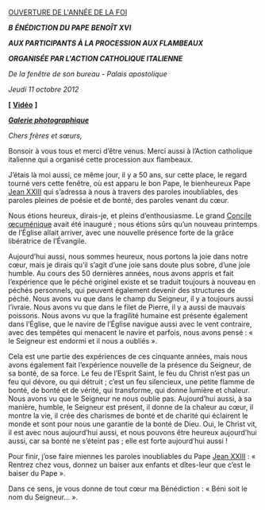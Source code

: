 [OUVERTURE DE L'ANNÉE DE LA FOI](http://www.vatican.va/special/annus_fidei/index_fr.htm)

***B*** ***ÉNÉDICTION DU PAPE*** ***BENOÎT XVI***

***AUX PARTICIPANTS À LA PROCESSION AUX FLAMBEAUX***

***ORGANISÉE PAR L'ACTION CATHOLIQUE ITALIENNE***

*De la fenêtre de son bureau - Palais apostolique*

*Jeudi 11 octobre 2012*

**\[** **[Vidéo](http://player.rv.va/vaticanplayer.asp?language=it&tic=VA_Q556EF6L)** **\]**

***[Galerie photographique](http://www.photogallery.va/content/photogallery/it/fiaccolata-anno-della-fede.html)***

*Chers frères et sœurs,*

Bonsoir à vous tous et merci d’être venus. Merci aussi à l’Action catholique italienne qui a organisé cette procession aux flambeaux.

J’étais là moi aussi, ce même jour, il y a 50 ans, sur cette place, le regard tourné vers cette fenêtre, où est apparu le bon Pape, le bienheureux Pape [Jean XXIII](/content/john-xxiii/fr.html) qui s’adressa à nous à travers des paroles inoubliables, des paroles pleines de poésie et de bonté, des paroles venant du cœur.

Nous étions heureux, dirais-je, et pleins d’enthousiasme. Le grand [Concile œcuménique](http://www.vatican.va/archive/hist_councils/ii_vatican_council/index_fr.htm) avait été inauguré ; nous étions sûrs qu’un nouveau printemps de l’Église allait arriver, avec une nouvelle présence forte de la grâce libératrice de l’Évangile.

Aujourd’hui aussi, nous sommes heureux, nous portons la joie dans notre cœur, mais je dirais qu’il s’agit d’une joie sans doute plus sobre, d’une joie humble. Au cours des 50 dernières années, nous avons appris et fait l’expérience que le péché originel existe et se traduit toujours à nouveau en péchés personnels, qui peuvent également devenir des structures de péché. Nous avons vu que dans le champ du Seigneur, il y a toujours aussi l’ivraie. Nous avons vu que dans le filet de Pierre, il y a aussi de mauvais poissons. Nous avons vu que la fragilité humaine est présente également dans l’Église, que le navire de l’Église navigue aussi avec le vent contraire, avec des tempêtes qui menacent le navire et parfois, nous avons pensé : « le Seigneur est endormi et il nous a oubliés ».

Cela est une partie des expériences de ces cinquante années, mais nous avons également fait l’expérience nouvelle de la présence du Seigneur, de sa bonté, de sa force. Le feu de l’Esprit Saint, le feu du Christ n’est pas un feu qui dévore, ou qui détruit ; c’est un feu silencieux, une petite flamme de bonté, de bonté et de vérité, qui transforme, qui donne lumière et chaleur. Nous avons vu que le Seigneur ne nous oublie pas. Aujourd’hui aussi, à sa manière, humble, le Seigneur est présent, il donne de la chaleur au cœur, il montre la vie, il crée des charismes de bonté et de charité qui éclairent le monde et sont pour nous une garantie de la bonté de Dieu. Oui, le Christ vit, il est avec nous aujourd’hui aussi, et nous pouvons être heureux aujourd’hui aussi, car sa bonté ne s’éteint pas ; elle est forte aujourd’hui aussi !

Pour finir, j’ose faire miennes les paroles inoubliables du Pape [Jean XXIII](/content/john-xxiii/fr.html) : « Rentrez chez vous, donnez un baiser aux enfants et dîtes-leur que c’est le baiser du Pape ».

Dans ce sens, je vous donne de tout cœur ma Bénédiction : « Béni soit le nom du Seigneur... ».